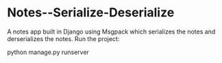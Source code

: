 # Notes--Serialize-Deserialize
A notes app built in Django using Msgpack which serializes the notes and derserializes the notes.
Run the project:

python manage.py runserver

